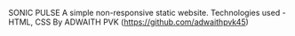 SONIC PULSE
A simple non-responsive static website.
Technologies used - HTML, CSS
By ADWAITH PVK (https://github.com/adwaithpvk45)
